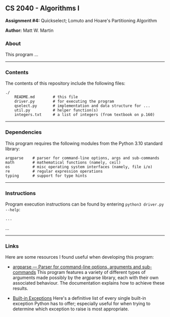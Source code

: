 ## CS 2040 - Algorithms I
**Assignment #4:** Quickselect; Lomuto and Hoare's Partitioning Algorithm

**Author:** Matt W. Martin

### About

This program ...


---
### Contents
The contents of this repository include the following files:
```
./
    README.md        # this file
    driver.py        # for executing the program
    qselect.py       # implementation and data structure for ...
    util.py          # helper function(s)
    integers.txt     # a list of integers (from textbook on p.160)
```

---
### Dependencies
This program requires the following modules from the Python 3.10 standard library:
```
argparse    # parser for command-line options, args and sub-commands
math        # mathematical functions (namely, ceil)
os          # misc operating system interfaces (namely, file i/o)
re          # regular expression operations
typing      # support for type hints
```

---
### Instructions
Program execution instructions can be found by entering `python3 driver.py --help`:
```
...
```
...

---
### Links
Here are some resources I found useful when developing this program:

- [argparse — Parser for command-line options, arguments and sub-commands](https://docs.python.org/3/library/argparse.html) This program features a variety of different types of arguments made possibly by the argparse library, each with their own associated behaviour.  The documentation explains how to achieve these results.

- [Built-in Exceptions](https://docs.python.org/3/library/exceptions.html) Here's a definitive list of every single built-in exception Python has to offer; especially useful for when trying to determine which exception to raise is most appropriate.
